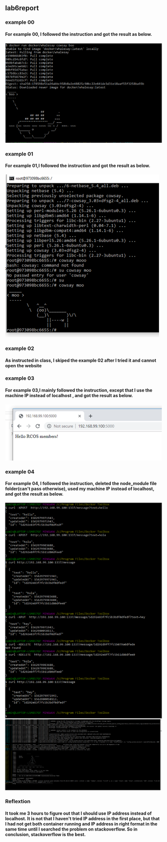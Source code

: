 ## lab6report
### example 00
#### For example 00, I followed the instruction and got the result as below.
#### ![ex0](ex0.PNG)

### example 01
#### For example 01,I followed the instruction and got the result as below.
#### ![ex1](ex1.PNG)

### example 02
#### As instructed in class, I skiped the example 02 after I tried it and cannot open the website

### example 03
#### For example 03,I mainly followed the instruction, except that I use the machine IP instead of localhost , and got the result as below.
#### ![ex3](ex3.PNG)

### example 04
#### For example 04, I followed the instruction, deleted the node_module file folder(can't pass otherwise), used my machine IP instead of localhost, and got the result as below.
#### ![ex4](ex4.PNG) ![ex4alter](ex4alter.PNG)

### Reflextion
#### It took me 3 hours to figure out that I should use IP address instead of localhost. It is not that I haven't tried IP address in the first place, but that I had not get both container running and IP address in right format in the same time until I searched the problem on stackoverflow. So in conclusion, stackoverflow is the best.
